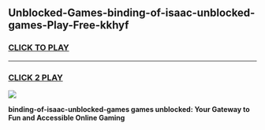 
## Unblocked-Games-binding-of-isaac-unblocked-games-Play-Free-kkhyf
<h3>
<a href="https://premium76.site?title=binding-of-isaac-unblocked-games&ref=19M">CLICK TO PLAY</a></h3>
<hr>

<h3>
<a href="https://premium76.site?title=binding-of-isaac-unblocked-games&ref=19M">CLICK 2 PLAY</a>
  
</h3>

<a href="https://premium76.site?title=binding-of-isaac-unblocked-games&ref=19M"><img src="https://clearcache.store/games.png"></a>


**binding-of-isaac-unblocked-games games unblocked: Your Gateway to Fun and Accessible Online Gaming**
